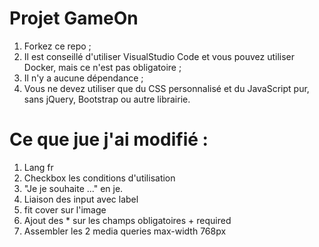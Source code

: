 # Projet GameOn
1. Forkez ce repo ;
2. Il est conseillé d'utiliser VisualStudio Code et vous pouvez utiliser Docker, mais ce n'est pas obligatoire ;
3. Il n'y a aucune dépendance ;
4. Vous ne devez utiliser que du CSS personnalisé et du JavaScript pur, sans jQuery, Bootstrap ou autre librairie.

# Ce que jue j'ai modifié :
1. Lang fr
2. Checkbox les conditions d'utilisation
3. "Je je souhaite ..." en je.
4. Liaison des input avec label
5. fit cover sur l'image
6. Ajout des * sur les champs obligatoires + required
7. Assembler les 2 media queries max-width 768px